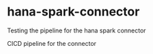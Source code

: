 # hana-spark-connector

Testing the pipeline for the hana spark connector

CICD pipeline for the connector
